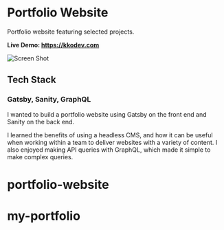 # Portfolio Website

Portfolio website featuring selected projects.

**Live Demo: https://kkodev.com**

![Screen Shot](https://cdn.sanity.io/images/bryroqks/production/6d28737548ce7b5a13281e465faff0943e71f55e-1440x791.png?w=1440&h=791&auto=format)

## Tech Stack
### Gatsby, Sanity, GraphQL

I wanted to build a portfolio website using Gatsby on the front end and Sanity on the back end.  

I learned the benefits of using a headless CMS, and how it can be useful when working within a team to deliver websites with a variety of content. I also enjoyed making API queries with GraphQL, which made it simple to make complex queries.  





# portfolio-website
# my-portfolio

